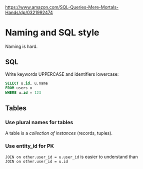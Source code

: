 
https://www.amazon.com/SQL-Queries-Mere-Mortals-Hands/dp/0321992474




# Naming and SQL style
Naming is hard.

## SQL
Write keywords UPPERCASE and identifiers lowercase:
```sql
SELECT u.id, u.name
FROM users u
WHERE u.id = 123
```


## Tables

### Use plural names for tables
A table is a *collection of instances* (records, tuples).

### Use entity_id for PK
`JOIN on other.user_id = u.user_id` is easier to understand than  
`JOIN on other.user_id = u.id`



